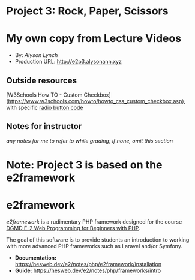 
# Project 3: Rock, Paper, Scissors
# My own copy from Lecture Videos
+ By: *Alyson Lynch*
+ Production URL: <http://e2p3.alysonann.xyz>

## Outside resources
[W3Schools How TO - Custom Checkbox]
(https://www.w3schools.com/howto/howto_css_custom_checkbox.asp), with specific [radio button code](https://www.w3schools.com/howto/tryit.asp?filename=tryhow_css_custom_radio)

## Notes for instructor
*any notes for me to refer to while grading; if none, omit this section*

# Note: Project 3 is based on the e2framework
# e2framework

*e2framework* is a rudimentary PHP framework designed for the course [DGMD E-2 Web Programming for Beginners with PHP](https://hesweb.dev/e2).

The goal of this software is to provide students an introduction to working with more advanced PHP frameworks such as Laravel and/or Symfony.

+ __Documentation:__ <https://hesweb.dev/e2/notes/php/e2framework/installation>
+ __Guide:__ <https://hesweb.dev/e2/notes/php/frameworks/intro>